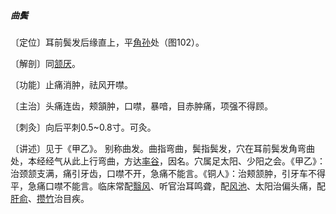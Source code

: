 ##### 曲鬓

〔定位〕耳前鬓发后缘直上，平[角孙](https://www.gmzyjc.com/read/zjs/zjs3.1.9-12-0.0.2.3.20.md)处（图102）。

〔解剖〕同[颔厌](https://www.gmzyjc.com/read/zjs/zjs3.1.9-12-0.0.3.3.4.md)。

〔功能〕止痛消肿，祛风开噤。

〔主治〕头痛连齿，颊頷肿，口噤，暴喑，目赤肿痛，项强不得顾。

〔刺灸〕向后平刺0.5~0.8寸。可灸。

〔讲述〕见于《甲乙》。 别称曲发。曲指弯曲，鬓指鬓发，穴在耳前鬓发角弯曲处，本经经气从此上行弯曲，方达[率谷](https://www.gmzyjc.com/read/zjs/zjs3.1.9-12-0.0.3.3.8.md)，因名。穴属足太阳、少阳之会。《甲乙》：治颈颔支满，痛引牙齿，口噤不开，急痛不能言。《铜人》：治颊颔肿，引牙车不得平，急痛口噤不能言。临床常配[翳风](https://www.gmzyjc.com/read/zjs/zjs3.1.9-12-0.0.2.3.17.md)、听官治耳鸣聋，配[风池](https://www.gmzyjc.com/read/zjs/zjs3.1.9-12-0.0.3.3.20.md)、太阳治偏头痛，配[肝俞](https://www.gmzyjc.com/read/zjs/zjs3.1.7-8-0.0.1.3.18.md)、[攒竹](https://www.gmzyjc.com/read/zjs/zjs3.1.7-8-0.0.1.3.2.md)治目疾。
